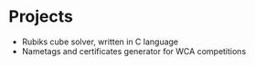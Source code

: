 # Projects
- Rubiks cube solver, written in C language
- Nametags and certificates generator for WCA competitions
